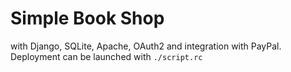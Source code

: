 # Simple Book Shop

with Django, SQLite, Apache, OAuth2 and integration with PayPal.
Deployment can be launched with `./script.rc`
